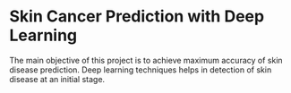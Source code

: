 # Skin Cancer Prediction with Deep Learning
The main objective of this project is to achieve maximum accuracy of skin disease prediction. Deep learning techniques helps in detection of skin disease at an initial stage.
